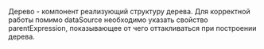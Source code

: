Дерево - компонент реализующий структуру дерева.
Для корректной работы помимо dataSource необходимо указать свойство parentExpression, показывающее от чего оттакливаться при построении дерева. 
